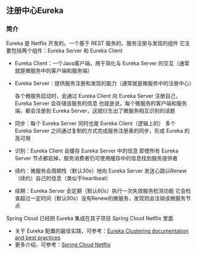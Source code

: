 ## 注册中心Eureka
### 简介
Eureka 是 Netflix 开发的，一个基于 REST 服务的，服务注册与发现的组件
它主要包括两个组件：Eureka Server 和 Eureka Client
- Eureka Client：一个Java客户端，用于简化与 Eureka Server 的交互（通常就是微服务中的客户端和服务端）
- Eureka Server：提供服务注册和发现的能力（通常就是微服务中的注册中心）

  各个微服务启动时，会通过 Eureka Client 向 Eureka Server 注册自己，Eureka Server 会存储该服务的信息
  也就是说，每个微服务的客户端和服务端，都会注册到 Eureka Server，这就衍生出了微服务相互识别的话题
- 同步：每个 Eureka Server 同时也是 Eureka Client（逻辑上的）
       多个 Eureka Server 之间通过复制的方式完成服务注册表的同步，形成 Eureka 的高可用
- 识别：Eureka Client 会缓存 Eureka Server 中的信息
       即使所有 Eureka Server 节点都宕掉，服务消费者仍可使用缓存中的信息找到服务提供者
- 续约：微服务会周期性（默认30s）地向 Eureka Server 发送心跳以Renew（续约）自己的信息（类似于heartbeat）
- 续期：Eureka Server 会定期（默认60s）执行一次失效服务检测功能
       它会检查超过一定时间（默认90s）没有Renew的微服务，发现则会注销该微服务节点

Spring Cloud 已经把 Eureka 集成在其子项目 Spring Cloud Netflix 里面
- 关于 Eureka 配置的最佳实践，可参考：[Eureka Clustering documentation and best practices](https://github.com/spring-cloud/spring-cloud-netflix/issues/203)
- 更多介绍，可参考：[Spring Cloud Netflix](http://cloud.spring.io/spring-cloud-static/Edgware.SR3/single/spring-cloud.html#spring-cloud-eureka-server)
